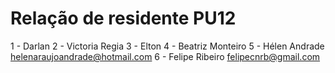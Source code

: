 # Relação de residente PU12 

1 - Darlan
2 - Victoria Regia
3 - Elton
4 - Beatriz Monteiro
5 - Hélen Andrade                  helenaraujoandrade@hotmail.com
6 - Felipe Ribeiro                 felipecnrb@gmail.com

